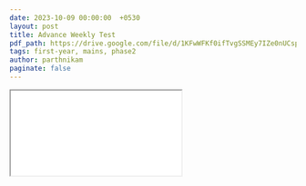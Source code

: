 ```yaml
---
date: 2023-10-09 00:00:00  +0530
layout: post
title: Advance Weekly Test
pdf_path: https://drive.google.com/file/d/1KFwWFKf0ifTvgSSMEy7IZe0nUCsp17xI/preview?usp=sharing
tags: first-year, mains, phase2
author: parthnikam
paginate: false
---
```


<iframe class="embed-pdf" src="{{ page.pdf_path }}#toolbar=0" seamless="seamless" scrolling="no" style="overflow:hidden"></iframe>
